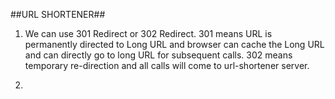 ##URL SHORTENER##

1. We can use 301 Redirect or 302 Redirect. 301 means URL is permanently directed to Long URL and browser
can cache the Long URL and can directly go to long URL for subsequent calls. 302 means temporary re-direction
and all calls will come to url-shortener server.
   
2. 